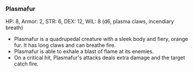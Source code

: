 ### Plasmafur

HP: 8, Armor: 2, STR: 6, DEX: 12, WIL: 8 (d6, plasma claws, incendiary breath)

- Plasmafur is a quadrupedal creature with a sleek body and fiery, orange fur. It has long claws and can breathe fire.
- Plasmafur is able to exhale a blast of flame at its enemies.
- On a critical hit, Plasmafur's attacks deals extra damage and the target catch fire.

